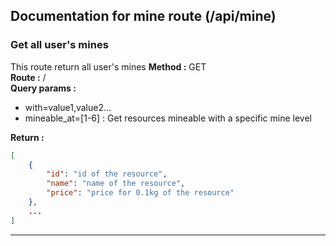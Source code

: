 ## Documentation for mine route (/api/mine)

### Get all user's mines
This route return all user's mines
**Method :** GET  
**Route :** /  
**Query params :**
- with=value1,value2...
- mineable_at=[1-6] : Get resources mineable with a specific mine level

**Return :**  
```json
[
    {
        "id": "id of the resource",
        "name": "name of the resource",
        "price": "price for 0.1kg of the resource"
    },
    ...
]
```
---